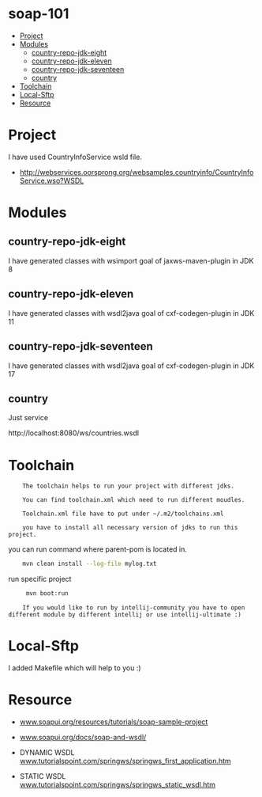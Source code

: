 # soap-101
<!-- MarkdownTOC autolink=true -->

- [Project](#project)
- [Modules](#modules)
	- [country-repo-jdk-eight](#country-repo-jdk-eight)
	- [country-repo-jdk-eleven](#country-repo-jdk-eleven)
	- [country-repo-jdk-seventeen](#country-repo-jdk-seventeen)
	- [country](#country)
- [Toolchain](#toolchain)
- [Local-Sftp](#local-sftp)
- [Resource](#resource)

<!-- /MarkdownTOC -->


# Project

I have used CountryInfoService wsld file.

- http://webservices.oorsprong.org/websamples.countryinfo/CountryInfoService.wso?WSDL

# Modules

## country-repo-jdk-eight

I have generated classes with wsimport goal of jaxws-maven-plugin in JDK 8

## country-repo-jdk-eleven 

I have generated classes with wsdl2java goal of cxf-codegen-plugin in JDK 11

## country-repo-jdk-seventeen 

I have generated classes with wsdl2java goal of cxf-codegen-plugin in JDK 17

## country

Just service

http://localhost:8080/ws/countries.wsdl

# Toolchain

~~~
	The toolchain helps to run your project with different jdks.
	
	You can find toolchain.xml which need to run different moudles.

	Toolchain.xml file have to put under ~/.m2/toolchains.xml 

	you have to install all necessary version of jdks to run this project.

~~~

you can run command where parent-pom is located in.

```bash
	mvn clean install --log-file mylog.txt
```

run specific project

```bash
	 mvn boot:run
```

~~~
	If you would like to run by intellij-community you have to open different module by different intellij or use intellij-ultimate :)
~~~

# Local-Sftp

I added Makefile which will help to you :)

# Resource

- www.soapui.org/resources/tutorials/soap-sample-project
- www.soapui.org/docs/soap-and-wsdl/

- DYNAMIC WSDL www.tutorialspoint.com/springws/springws_first_application.htm
- STATIC WSDL www.tutorialspoint.com/springws/springws_static_wsdl.htm